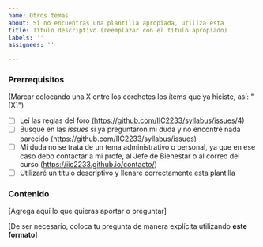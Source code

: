 ```yaml
---
name: Otros temas
about: Si no encuentras una plantilla apropiada, utiliza esta
title: Título descriptivo (reemplazar con el título apropiado)
labels: ''
assignees: ''

---
```


<!-- **Esta es una plantilla para que dejes dudas que no son cubiertas por las plantillas existentes. Recuerda utilizar la pestaña "Preview" para ver cómo se vería tu *issue* antes de publicarla.** -->

### Prerrequisitos
(Marcar colocando una X entre los corchetes los ítems que ya hiciste, así: "[X]")

* [ ] Leí las reglas del foro (https://github.com/IIC2233/syllabus/issues/4)
* [ ] Busqué en las *issues* si ya preguntaron mi duda y no encontré nada parecido (https://github.com/IIC2233/syllabus/issues)
* [ ] Mi duda no se trata de un tema administrativo o personal, ya que en ese caso debo contactar a mi profe, al Jefe de Bienestar o al correo del curso (https://iic2233.github.io/contacto/)
* [ ] Utilizaré un título descriptivo y llenaré correctamente esta plantilla

### Contenido

[Agrega aquí lo que quieras aportar o preguntar]

[De ser necesario, coloca tu pregunta de manera explícita utilizando **este formato**]